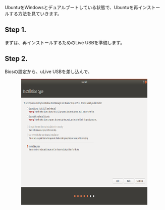 UbuntuをWindowsとデュアルブートしている状態で、Ubuntuを再インストールする方法を見ていきます。
## Step 1.
まずは、再インストールするためのLive USBを準備します。
## Step 2.
Biosの設定から、uLive USBを差し込んで、
<p align="center">
 <img width="400" height="400" src="Screenshot from 2019-08-27 08-33-46.png">
</p>
